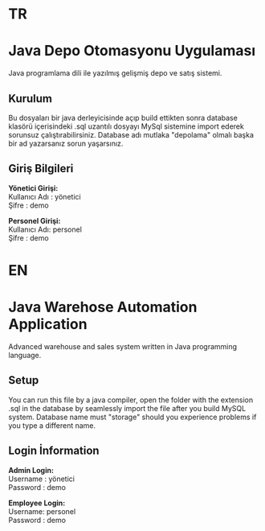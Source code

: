 ﻿# TR
# Java Depo Otomasyonu Uygulaması

Java programlama dili ile yazılmış gelişmiş depo ve satış sistemi.



## Kurulum

Bu dosyaları bir java derleyicisinde açıp build ettikten sonra database klasörü içerisindeki .sql uzantılı dosyayı MySql sistemine import ederek sorunsuz çalıştırabilirsiniz. Database adı mutlaka "depolama" olmalı başka bir ad yazarsanız sorun yaşarsınız.

## Giriş Bilgileri

**Yönetici Girişi:**
  <br>Kullanıcı Adı : yönetici
  <br>Şifre : demo

**Personel Girişi:**
  <br>Kullanıcı Adı: personel
  <br>Şifre        : demo

# EN
# Java Warehose Automation Application

Advanced warehouse and sales system written in Java programming language.

## Setup
You can run this file by a java compiler, open the folder with the extension .sql in the database by seamlessly import the file after you build MySQL system. Database name must "storage" should you experience problems if you type a different name.

## Login İnformation

**Admin Login:**
 <br>Username : yönetici
  <br>Password : demo

**Employee Login:**
  <br>Username: personel
  <br>Password        : demo
